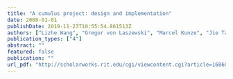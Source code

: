 ```yaml
---
title: "A cumulus project: design and implementation"
date: 2008-01-01
publishDate: 2019-11-23T10:55:54.861513Z
authors: ["Lizhe Wang", "Gregor von Laszewski", "Marcel Kunze", "Jie Tao"]
publication_types: ["4"]
abstract: ""
featured: false
publication: ""
url_pdf: "http://scholarworks.rit.edu/cgi/viewcontent.cgi?article=1686&context=article"
---
```



